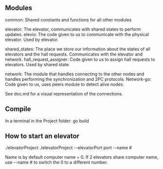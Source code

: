 Modules
---------------------------
common: Shared constants and functions for all other modules

elevator: The elevator, communicates with shared states to perform updates.
elevio: The code given to us to communicate with the physical elevator. Used by elevator.

shared_states: The place we store our information about the states of all elevators and the hall requests. Communicates with the elevator and network.
hall_request_assigner: Code given to us to assign hall requests to elevators. Used by shared state.

network: The module that handles connecting to the other nodes and handles performing the synchronization and 2PC protocols.
Network-go: Code given to us, uses peers module to detect alive nodes.


See doc.md for a visual representation of the connections.

Compile
---------------------------

In a terminal in the Project folder:
go build

How to start an elevator
---------------------------

./elevatorProject
./elevatorProject --elevatorPort port --name #

Name is by default computer name + 0. If 2 elevators share computer name, use --name # to switch the 0 to a different number.
